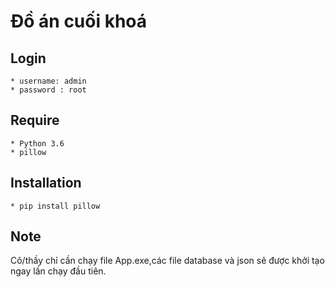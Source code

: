 # Đồ án cuối khoá

## Login
	* username: admin
	* password : root

## Require
	* Python 3.6
	* pillow

## Installation
	* pip install pillow

## Note
Cô/thầy chỉ cần chạy file App.exe,các file database và json sẽ được khởi tạo ngay lần chạy đầu tiên.